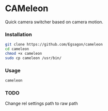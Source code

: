 # CAMeleon

Quick camera switcher based on camera motion.

### Installation

```sh
git clone https://github.com/Egsagon/cameleon
cd cameleon
chmod +x cameleon
sudo cp cameleon /usr/bin/
```

### Usage
```sh
cameleon
```


### TODO
Change rel settings path to raw path
